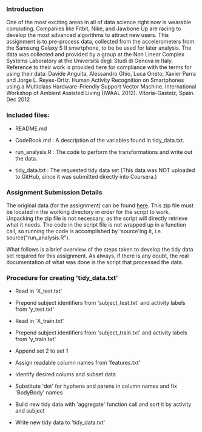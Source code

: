 
### Introduction

One of the most exciting areas in all of data science right now is wearable computing.   Companies 
like Fitbit, Nike, and Jawbone Up are racing to develop the most advanced algorithms to attract new 
users. This assignment is to pre-process data, collected from the accelerometers from the Samsung 
Galaxy S II smartphone, to be be used for later analysis.  The data was collected and provided by 
a group at the Non Linear Complex 
Systems Laboratory at the Università degli Studi di Genova in Italy.  Reference to their work is 
provided here for compliance with the terms for using their data: Davide Anguita, Alessandro Ghio, Luca Oneto, Xavier Parra and Jorge L. Reyes-Ortiz. Human Activity Recognition on Smartphones using a Multiclass Hardware-Friendly Support Vector Machine. International Workshop of Ambient Assisted Living (IWAAL 2012). Vitoria-Gasteiz, Spain. Dec 2012


### Included files:

- README.md

- CodeBook.md : A description of the variables found in tidy_data.txt.

- run_analysis.R : The code to perform the transformations and write out the data.

- tidy_data.txt : The requested tidy data set (This data was NOT uploaded to GitHub, since 
it was submitted directly into Coursera.)


### Assignment Submission Details

The original data (for the assignment) can be found 
[here](https://d396qusza40orc.cloudfront.net/getdata%2Fprojectfiles%2FUCI%20HAR%20Dataset.zip). 
This zip file must be located in the working directory in order for the script 
to work.  Unpacking the zip file is not necessary, as the script will directly retrieve what it needs.  The 
code in the script file is not wrapped up in a function call, so running the code is accomplished by 'source'ing 
it, i.e. source("run_analysis.R").

What follows is a brief overview of the steps taken to develop the tidy data set required for 
this assignment.  As always, if there is any doubt, the real documentation of what was done is the 
script that processed the data.

### Procedure for creating 'tidy_data.txt'

- Read in 'X_test.txt'

- Prepend subject identifiers from 'subject_test.txt' and activity labels from 
'y_test.txt'

- Read in 'X_train.txt'

- Prepend subject identifiers from 'subject_train.txt' and activity labels from 
'y_train.txt'

- Append set 2 to set 1

- Assign readable column names from 'features.txt'

- Identify desired colums and subset data

- Substitute 'dot' for hyphens and parens in column names and fix 'BodyBody' names

- Build new tidy data with 'aggregate' function call and sort it by activity and subject

- Write new tidy data to 'tidy_data.txt'

